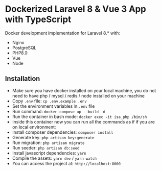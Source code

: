 # Dockerized Laravel 8 & Vue 3 App with TypeScript

Docker development implementation for Laravel 8.\* with:

- Nginx
- PostgreSQL
- PHP8.0
- Vue
- Node

## Installation

- Make sure you have docker installed on your local machine, you do not need to have php / mysql / redis / node installed on your machine
- Copy `.env` file: `cp .env.example .env`
- Set the environment variables in `.env` file
- Run command: `docker-compose up --build -d`
-  Run the container in bash mode: `docker exec -it isa_php /bin/sh`
- Inside this container now you can run all the commands as if if you are on local environment:
- Install composer dependencies: `composer install`
- Generate key: `php artisan key:generate`
- Run migration: `php artisan migrate`
- Run seeder: `php artisan db:seed`
- Install javascript dependencies: `yarn`
- Compile the assets: `yarn dev` / `yarn watch`  
- You can access the project at: `http://localhost:8000`


